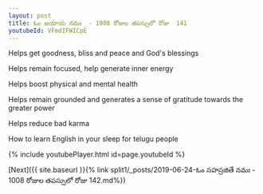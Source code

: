 ```yaml
---
layout: post
title: ఓం జయాయ నమః  - 1008 రోజుల తపస్సులో రోజు  141
youtubeId: VFmdIFWICpE
---
```

 
 
Helps get goodness, bliss and peace and God's blessings
 
Helps remain focused, help generate inner energy 
 
Helps boost physical and mental health 
 
Helps remain grounded and generates a sense of gratitude towards the greater power 
 
Helps reduce bad karma
 
How to learn English in your sleep for telugu people
 
 
 
 


{% include youtubePlayer.html id=page.youtubeId %}
 
[Next]({{ site.baseurl }}{% link split1/_posts/2019-06-24-ఓం సహస్రజితే నమః  - 1008 రోజుల తపస్సులో రోజు  142.md%})
 
